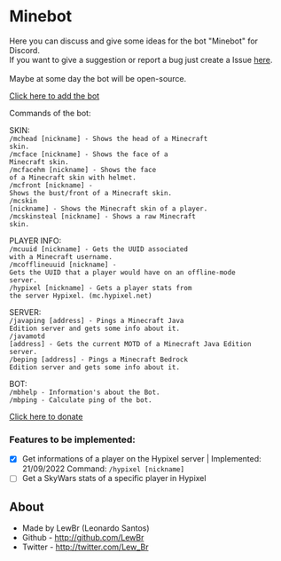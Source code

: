 # Minebot
Here you can discuss and give some ideas for the bot "Minebot" for Discord.<br>
If you want to give a suggestion or report a bug just create a Issue <a href="https://github.com/LewBr/Minebot/issues">here</a>.<br>
<br>Maybe at some day the bot will be open-source.

<a href="https://discord.com/api/oauth2/authorize?client_id=1008792285317701813&permissions=2184506432&scope=bot"> Click here to add the bot</a>


Commands of the bot:<br>

SKIN:<br>
<code>/mchead [nickname]  - Shows the head of a Minecraft skin.</code><br>
<code>/mcface [nickname] - Shows the face of a Minecraft skin.</code><br>
<code>/mcfacehm [nickname] - Shows the face of a Minecraft skin with helmet.</code><br>
<code>/mcfront [nickname] - Shows the bust/front of a Minecraft skin.</code><br>
<code>/mcskin [nickname] - Shows the Minecraft skin of a player.</code><br>
<code>/mcskinsteal [nickname] - Shows a raw Minecraft skin.</code><br>

PLAYER INFO:<br>
<code>/mcuuid [nickname] - Gets the UUID associated with a Minecraft username.</code><br>
<code>/mcofflineuuid [nickname] - Gets the UUID that a player would have on an offline-mode server.</code><br>
<code>/hypixel [nickname] - Gets a player stats from the server Hypixel. (mc.hypixel.net)</code><br>

SERVER:<br>
<code>/javaping [address] - Pings a Minecraft Java Edition server and gets some info about it.</code><br>
<code>/javamotd [address] - Gets the current MOTD of a Minecraft Java Edition server.</code><br>
<code>/beping [address] - Pings a Minecraft Bedrock Edition server and gets some info about it.</code><br>

BOT:<br>
<code>/mbhelp - Information's about the Bot.</code><br>
<code>/mbping - Calculate ping of the bot.</code><br>

<a href="https://github.com/sponsors/LewBr"> Click here to donate</a>

### Features to be implemented:
- [x] Get informations of a player on the Hypixel server | Implemented: 21/09/2022 Command: <code>/hypixel [nickname]</code>
- [ ] Get a SkyWars stats of a specific player in Hypixel

## About
- Made by LewBr (Leonardo Santos)
- Github - http://github.com/LewBr
- Twitter - http://twitter.com/Lew_Br

